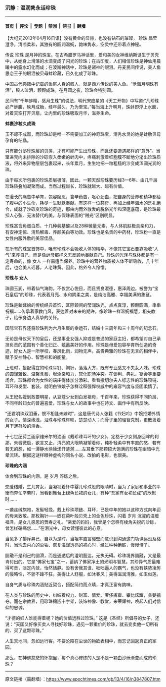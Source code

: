 ### 沉静：温润隽永话珍珠

---

#### [首页](../../../..?n3847807) &nbsp;|&nbsp; [评论](../../../../../epoch-comment?n3847807) &nbsp;|&nbsp; [专题](../../../../../epoch-special?n3847807) &nbsp;|&nbsp; [禁闻](../../../../../epoch-news?n3847807) &nbsp;|&nbsp; [禁书](../../../../../books?n3847807) &nbsp;|&nbsp; [翻墙](https://github.com/gfw-breaker/nogfw/blob/master/README.md?n3847807)


<div class="post_content" id="artbody" itemprop="articleBody">
 <!-- article content begin -->
 <p>
  【大纪元2013年04月16日讯】没有黄金的显赫，也没有钻石的璀璨，
  <ok href="https://www.epochtimes.com/gb/tag/%E7%8F%8D%E7%8F%A0.html">
   珍珠
  </ok>
  晶莹澄净，清凉柔和，其独有的圆润温婉，韵味隽永，空灵中还带着点神秘。
 </p>
 <p>
  传说
  <ok href="https://www.epochtimes.com/gb/tag/%E7%8F%8D%E7%8F%A0.html">
   珍珠
  </ok>
  是月神的珠宝。在古希腊罗马神话里，爱和美的女神维纳斯诞生于贝壳中，从她身上滑落的水滴变成了闪光的珍珠；在古印度，人们相信珍珠是神仙用晨曦中的露水幻化而成；在波斯神话中，珍珠是诸神的眼泪。丹麦民间传说，美人鱼思恋王子的眼泪被贝母蚌珍藏，日久化成了珍珠。
 </p>
 <p>
  中国古代典籍中记载的鱼尾人身的鲛人，就是西方传说的美人鱼。“沧海月明珠有泪”，鲛人泣泪，颗颗成珠。在月圆之夜，珍珠会特别圆。
 </p>
 <p>
  民间有“千年蚌精，感月生珠”的说法，明代宋应星的《天工开物》中写道:“凡珍珠必产蚌腹，映月成胎，经年最久，乃为至宝。”每当海上升明月，珠蚌即浮上水面，对着天空打开贝扇，让内里的珍珠吸取月华，滋养生命。
 </p>
 <p>
  <b>
   蚌裹沙粒久成珠
  </b>
 </p>
 <p>
  玉不琢不成器，而珍珠却是唯一不需要加工的神奇珠宝，清秀水灵的她是蚌胎贝母孕育的结晶。
 </p>
 <p>
  只有能分泌珍珠层的贝类，才有可能产生出珍珠，而且还要遭遇那样的“意外”。当窜进壳内未排除的沙砾嵌入柔嫩的蚌肉中，疼痛刺激着细胞膜不断地分泌出珍珠质液，将外来异物层层包裹起来，长年累月，生生地把一粒粗糙的沙变成浑圆光润的珠。
 </p>
 <p>
  由于每次所包裹的珍珠质层极薄，因此，一颗天然珍珠要历经3—6年、由几千层珍珠质叠加凝聚而成。当然过程越长，珍珠就越大、越有价值。
 </p>
 <p>
  在漫长的痛苦中孕育，包容隐忍，含辛茹苦，呕心沥血，把自身的营养和精华都给了腹中的小生命，耗尽一生默默奉献。有这样一位慈母，再加上经年海水的洗礼磨合，成就了沙砾变珍珠的奇迹，那由内而外散发的脱俗光华和深邃底蕴，是珍珠最扣人心弦、无法替代的美，与假珠表面的“贼光”区别明显。
 </p>
 <p>
  珍珠富含角蛋白质、十几种氨基酸以及28种微量元素，与人体肌肤极具亲和力，有安神定惊、清热解毒、养颜美白等功效。珍珠也是名贵的中药材，珍珠粉一直是女性内服外敷的美容佳品。
 </p>
 <p>
  在所有的珠宝首饰中，唯有珍珠不会吸收人体的精华，不像其它宝石要靠吸收“人气”来养自己，而是像蚌母那样义无反顾地奉献自己。珍珠的光泽与珠体都是有一定寿命的，像
  <ok href="https://www.epochtimes.com/gb/tag/%E5%A5%B3%E4%BA%BA.html">
   女人
  </ok>
  一样需适当保养。珍珠中的营养物质被人体不断吸收，几十年后，也会美人迟暮，人老珠黄。因此，格外令人怜惜。
 </p>
 <p>
  <b>
   珍珠与
   <ok href="https://www.epochtimes.com/gb/tag/%E5%A5%B3%E4%BA%BA.html">
    女人
   </ok>
  </b>
 </p>
 <p>
  珠圆玉润，带着仙气海韵，不仅赏心悦目，而且贤良淑德，惠泽周边。被誉为“宝石皇后”的珍珠，代表着月亮、水和阴柔之美，是纯洁高雅、幸福美满的象征。
 </p>
 <p>
  珍珠是新嫁娘的传统经典首饰，耳际颈间的莹润珠光，点点真淳，颗颗圆满，串串祝福……传承着家教门风，表达着对未来的期许，像珍珠一样温婉福慧，相夫教子，给予身边人真挚的关怀。
 </p>
 <p>
  国际宝石界还将珍珠列为六月生辰的幸运石，结婚十三周年和三十周年的纪念石。
 </p>
 <p>
  无论是母仪天下的皇后，还是事业女强人抑或是普通的家庭主妇，都希望对自己承担负责的范围有个善化归正、蕴蓄美好的作用。珍珠是母爱包容孕育所创造的奇迹，好女人是一所学校，春风化雨，润物无声。高贵典雅的珍珠在无言的相伴中，赋予安神静心、智慧祥和的能量。
 </p>
 <p>
  上班时，搭配得宜的珍珠耳钉、胸针，落落大方，既有专业感又不失女人味。珍珠的圆润雅致、温馨含蓄，增添亲和力，软化职场冲突。在谈判、典礼、宴会等重要场合，珍珠都会为女性的端庄得体加分添彩。看看撒切尔夫人标志性的珍珠项链、耳环和发型、套装，就明白铁娘子怎样诠释强悍权威中的雍容气度与坚固柔情了。
 </p>
 <p>
  从王妃名媛到政要明星，从豆蔻少女到白发祖母，千百年来，珍珠获得不同阶层、不同年龄妇女的普遍喜爱，珍珠与女人的故事中也在诗文、画作中有所反映。
 </p>
 <p>
  “还君明珠双泪垂，恨不相逢未嫁时”，这是唐代诗人张籍《节妇吟》中婉拒婚外情的女子。情深缘浅，泪珠与珍珠辉映，楚楚动人；而骨子里的理智克制，更散发着月下薄荷般的清香。
 </p>
 <p>
  十七世纪荷兰画家维米尔的油画《戴珍珠耳环的少女》，定格于少女侧身回眸的刹那，朱唇微启，欲言又止，清亮的大眼睛凝望着你，纯朴轻柔中有率直的憨、若有若无的怨，如一潭静水徐徐漾开涟漪……左耳垂下那颗硕大饱满的珍珠在幽暗中光晕流转。根据这谜样眼神虚构的同名小说、改拍的电影，也很美。
 </p>
 <p>
  <b>
   珍珠的内涵
  </b>
 </p>
 <p>
  体会到珍珠的内涵，是
  <ok href="https://www.epochtimes.com/gb/tag/%E5%B2%81%E6%9C%88.html">
   岁月
  </ok>
  淬炼之后。
 </p>
 <p>
  恋爱结婚，生儿育女，当凝视着怀中婴儿珍珠般的眼睛时，当为了家庭和事业的平衡而奔忙辛劳时，当看到舞台上绿色长裙的女儿，有种“吾家有女初长成”的欣慰时……
 </p>
 <p>
  一袭丝绒旗袍，发髻轻挽，戴上珍珠项链、耳环，已是中年的她以这种方式向年迈的母亲致敬。那枚胸针——嵌在荷叶般贝壳上的金色珍珠，闪着
  <ok href="https://www.epochtimes.com/gb/tag/%E5%B2%81%E6%9C%88.html">
   岁月
  </ok>
  沉淀的温暖福泽，是女儿感恩的贺寿之礼。“亲爱的妈妈，我曾是个怎样有棱角尖锐的沙砾，曾怎样硌痛您……”在泪光中，母女读懂彼此的心意。
 </p>
 <p>
  当见多了排斥异己、自以为是时，当坦率直言碰壁而意识到沟通这门功课远没及格时，当洗去内心的尘垢、恢复温润透亮的初心时，经过种种磨砺，慢慢懂了。
 </p>
 <p>
  圆融不是利己的圆滑，而是通透后的澄明豁达，无执无碍。珍珠境界圆融，又是最肯付出的。它是“佛家七宝”之一，蓄纳了佛家净土的光明与智慧。其珍异气质最难得可贵，淡定内敛，怡然恬静。没有舍我其谁、咄咄逼人的霸气，也没有挟势凌厉的侵略性，不骄不躁不狂。美得让人舒服，如沐春风；美得滋润清雅，如玉似莲。
 </p>
 <p>
  自身气质与珍珠内涵贴近契合，搭配简约而点睛，才真正富有韵味。
 </p>
 <p>
  在人类与珍珠的历史中，纠结着权力、财富、情爱、奢侈挥霍、攀比炫耀，贪婪掠夺。而在宗教界，用珍珠镶嵌十字架，装饰神像、教堂，来荣耀神，唤起人们对信仰的忠诚。
 </p>
 <p>
  “才德的妇人谁能得着呢？她的价值远胜过珍珠。” 这是《圣经》所倡导的女子，还说：“天国又好像买卖人寻找好珍珠，遇见一颗重价的珍珠，就去变卖他一切所有的、买了这颗珍珠。”
 </p>
 <p>
  人生天地间，忽如远行客。不要沦陷在尘世的物欲表相中，而忘记回返真正的家园。
 </p>
 <p>
  那么，在神佛慈悲的怀抱里，每个真心修炼的人是不是一颗由沙砾渐变而成的珍珠？
 </p>
 <!-- article content end -->
 <div id="below_article_ad">
 </div>
</div>


---

原文链接（需翻墙）：https://www.epochtimes.com/gb/13/4/16/n3847807.htm